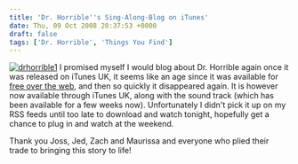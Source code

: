 ```yaml
---
title: 'Dr. Horrible''s Sing-Along-Blog on iTunes'
date: Thu, 09 Oct 2008 20:37:53 +0000
draft: false
tags: ['Dr. Horrible', 'Things You Find']
---
```


[![](/img/archive/2008/10/drhorrible1.png "drhorrible1")](/img/archive/2008/10/drhorrible1.png) I promised myself I would blog about Dr. Horrible again once it was released on iTunes UK, it seems like an age since it was available for [free over the web](/archives/2008/07/22/dr-horribles-sing-along-blog/), and then so quickly it disappeared again. It is however now available through iTunes UK, along with the sound track (which has been available for a few weeks now). Unfortunately I didn't pick it up on my RSS feeds until too late to download and watch tonight, hopefully get a chance to plug in and watch at the weekend.

Thank you Joss, Jed, Zach and Maurissa and everyone who plied their trade to bringing this story to life!